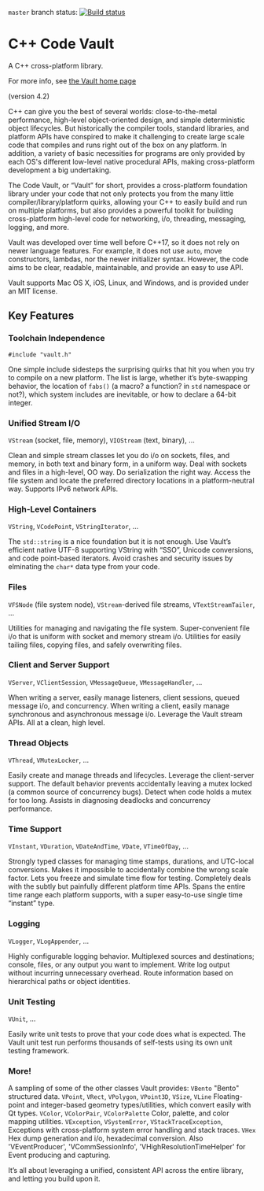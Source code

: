 `master` branch status: [![Build status](https://build.appcenter.ms/v0.1/apps/a95edd61-8e4a-4045-866c-8bad3c65890c/branches/master/badge)](https://appcenter.ms)

C++ Code Vault
==========
A  C++ cross-platform library.

For more info, see [the Vault home page](http://www.bombaydigital.com/vault/)

(version 4.2)

C++ can give you the best of several worlds: close-to-the-metal performance, high-level object-oriented design, and simple deterministic object lifecycles. But historically the compiler tools, standard libraries, and platform APIs have conspired to make it challenging to create large scale code that compiles and runs right out of the box on any platform. In addition, a variety of basic necessities for programs are only provided by each OS's different low-level native procedural APIs, making cross-platform development a big undertaking.

The Code Vault, or “Vault” for short, provides a cross-platform foundation library under your code that not only protects you from the many little compiler/library/platform quirks, allowing your C++ to easily build and run on multiple platforms, but also provides a powerful toolkit for building cross-platform high-level code for networking, i/o, threading, messaging, logging, and more.

Vault was developed over time well before C++17, so it does not rely on newer language features. For example, it does not use `auto`, move constructors, lambdas, nor the newer initializer syntax. However, the code aims to be clear, readable, maintainable, and provide an easy to use API.

Vault supports Mac OS X, iOS, Linux, and Windows, and is provided under an MIT license.

Key Features
----------

### Toolchain Independence

`#include "vault.h"`

One simple include sidesteps the surprising quirks that hit you when you try to compile on a new platform. The list is large, whether it’s byte-swapping behavior, the location of `fabs()` (a macro? a function? in `std` namespace or not?), which system includes are inevitable, or how to declare a 64-bit integer.

### Unified Stream I/O

`VStream` (socket, file, memory), `VIOStream` (text, binary), ...

Clean and simple stream classes let you do i/o on sockets, files, and memory, in both text and binary form, in a uniform way. Deal with sockets and files in a high-level, OO way. Do serialization the right way. Access the file system and locate the preferred directory locations in a platform-neutral way. Supports IPv6 network APIs.

### High-Level Containers

`VString`, `VCodePoint`, `VStringIterator`, ...

The `std::string` is a nice foundation but it is not enough. Use Vault’s efficient native UTF-8 supporting VString with “SSO”, Unicode conversions, and code point-based iterators. Avoid crashes and security issues by elminating the `char*` data type from your code.

### Files

`VFSNode` (file system node), `VStream`-derived file streams, `VTextStreamTailer`, ...

Utilities for managing and navigating the file system. Super-convenient file i/o that is uniform with socket and memory stream i/o. Utilities for easily tailing files, copying files, and safely overwriting files.

### Client and Server Support

`VServer`, `VClientSession`, `VMessageQueue`, `VMessageHandler`, ...

When writing a server, easily manage listeners, client sessions, queued message i/o, and concurrency. When writing a client, easily manage synchronous and asynchronous message i/o. Leverage the Vault stream APIs. All at a clean, high level.

### Thread Objects

`VThread`, `VMutexLocker`, ...

Easily create and manage threads and lifecycles. Leverage the client-server support. The default behavior prevents accidentally leaving a mutex locked (a common source of concurrency bugs). Detect when code holds a mutex for too long. Assists in diagnosing deadlocks and concurrency performance.

### Time Support

`VInstant`, `VDuration`, `VDateAndTime`, `VDate`, `VTimeOfDay`, ...

Strongly typed classes for managing time stamps, durations, and UTC-local conversions. Makes it impossible to accidentally combine the wrong scale factor. Lets you freeze and simulate time flow for testing. Completely deals with the subtly but painfully different platform time APIs. Spans the entire time range each platform supports, with a super easy-to-use single time “instant” type.

### Logging

`VLogger`, `VLogAppender`, ...

Highly configurable logging behavior. Multiplexed sources and destinations; console, files, or any output you want to implement. Write log output without incurring unnecessary overhead. Route information based on hierarchical paths or object identities.

### Unit Testing

`VUnit`, ...

Easily write unit tests to prove that your code does what is expected. The Vault unit test run performs thousands of self-tests using its own unit testing framework.

### More!

A sampling of some of the other classes Vault provides: `VBento` "Bento" structured data. `VPoint`, `VRect`, `VPolygon`, `VPoint3D`, `VSize`, `VLine` Floating-point and integer-based geometry types/utilities, which convert easily with Qt types. `VColor`, `VColorPair`, `VColorPalette` Color, palette, and color mapping utilities. `VException`, `VSystemError`, `VStackTraceException`, Exceptions with cross-platform system error handling and stack traces. `VHex` Hex dump generation and i/o, hexadecimal conversion.
Also  'VEventProducer', 'VCommSessionInfo', 'VHighResolutionTimeHelper' for Event producing and capturing.

It’s all about leveraging a unified, consistent API across the entire library, and letting you build upon it.
